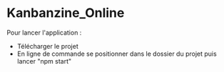 # Kanbanzine_Online

Pour lancer l'application :
  
  - Télécharger le projet
  - En ligne de commande se positionner dans le dossier du projet puis lancer "npm start"
